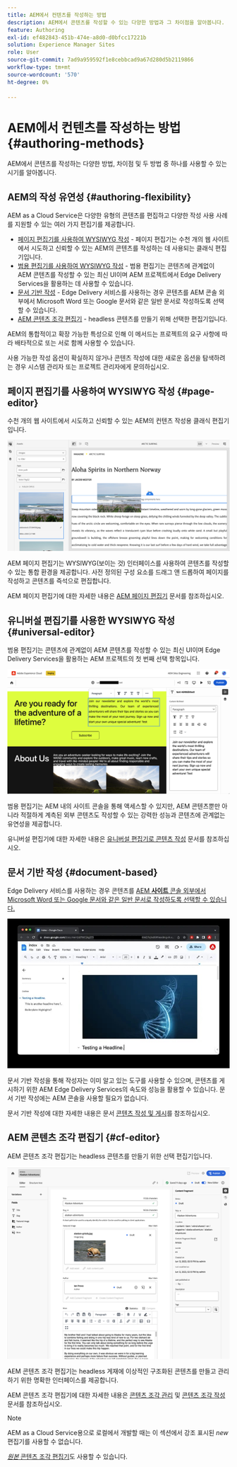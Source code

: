 ```yaml
---
title: AEM에서 컨텐츠를 작성하는 방법
description: AEM에서 콘텐츠를 작성할 수 있는 다양한 방법과 그 차이점을 알아봅니다.
feature: Authoring
exl-id: ef482843-451b-474e-a8d0-d0bfcc17221b
solution: Experience Manager Sites
role: User
source-git-commit: 7ad9a959592f1e8cebbcad9a67d280d5b2119866
workflow-type: tm+mt
source-wordcount: '570'
ht-degree: 0%

---
```


# AEM에서 컨텐츠를 작성하는 방법 {#authoring-methods}

AEM에서 콘텐츠를 작성하는 다양한 방법, 차이점 및 두 방법 중 하나를 사용할 수 있는 시기를 알아봅니다.

## AEM의 작성 유연성 {#authoring-flexibility}

AEM as a Cloud Service은 다양한 유형의 콘텐츠를 편집하고 다양한 작성 사용 사례를 지원할 수 있는 여러 가지 편집기를 제공합니다.

* [페이지 편집기를 사용하여 WYSIWYG 작성](#page-editor) - 페이지 편집기는 수천 개의 웹 사이트에서 시도하고 신뢰할 수 있는 AEM의 콘텐츠를 작성하는 데 사용되는 클래식 편집기입니다.
* [범용 편집기를 사용하여 WYSIWYG 작성](#universal-editor) - 범용 편집기는 콘텐츠에 관계없이 AEM 콘텐츠를 작성할 수 있는 최신 UI이며 AEM 프로젝트에서 Edge Delivery Services을 활용하는 데 사용할 수 있습니다.
* [문서 기반 작성](#document-based) - Edge Delivery 서비스를 사용하는 경우 콘텐츠를 AEM 콘솔 외부에서 Microsoft Word 또는 Google 문서와 같은 일반 문서로 작성하도록 선택할 수 있습니다.
* [AEM 콘텐츠 조각 편집기](#cf-editor) - headless 콘텐츠를 만들기 위해 선택한 편집기입니다.

AEM의 통합적이고 확장 가능한 특성으로 인해 이 메서드는 프로젝트의 요구 사항에 따라 배타적으로 또는 서로 함께 사용할 수 있습니다.

사용 가능한 작성 옵션이 확실하지 않거나 콘텐츠 작성에 대한 새로운 옵션을 탐색하려는 경우 시스템 관리자 또는 프로젝트 관리자에게 문의하십시오.

## 페이지 편집기를 사용하여 WYSIWYG 작성 {#page-editor}

수천 개의 웹 사이트에서 시도하고 신뢰할 수 있는 AEM의 컨텐츠 작성용 클래식 편집기입니다.

![AEM 페이지 편집기](assets/authoring-methods-page-editor.png)

AEM 페이지 편집기는 WYSIWYG(보이는 것) 인터페이스를 사용하여 콘텐츠를 작성할 수 있는 통합 환경을 제공합니다. 사전 정의된 구성 요소를 드래그 앤 드롭하여 페이지를 작성하고 콘텐츠를 즉석으로 편집합니다.

AEM 페이지 편집기에 대한 자세한 내용은 [AEM 페이지 편집기](/help/sites-cloud/authoring/page-editor/introduction.md) 문서를 참조하십시오.

## 유니버설 편집기를 사용한 WYSIWYG 작성 {#universal-editor}

범용 편집기는 콘텐츠에 관계없이 AEM 콘텐츠를 작성할 수 있는 최신 UI이며 Edge Delivery Services을 활용하는 AEM 프로젝트의 첫 번째 선택 항목입니다.

![Universal Editor](assets/authoring-methods-ue.png)

범용 편집기는 AEM 내의 사이트 콘솔을 통해 액세스할 수 있지만, AEM 콘텐츠뿐만 아니라 적절하게 계측된 외부 콘텐츠도 작성할 수 있는 강력한 성능과 콘텐츠에 관계없는 유연성을 제공합니다.

유니버설 편집기에 대한 자세한 내용은 [유니버설 편집기로 콘텐츠 작성](/help/sites-cloud/authoring/universal-editor/authoring.md) 문서를 참조하십시오.

## 문서 기반 작성  {#document-based}

Edge Delivery 서비스를 사용하는 경우 콘텐츠를 [AEM **사이트** 콘솔 외부에서 Microsoft Word 또는 Google 문서와 같은 일반 문서로 작성하도록 선택할 수 있습니다.](/help/sites-cloud/authoring/sites-console/introduction.md)

![문서 기반 콘텐츠 편집](assets/authoring-methods-document.jpg)

문서 기반 작성을 통해 작성자는 이미 알고 있는 도구를 사용할 수 있으며, 콘텐츠를 게시하기 위한 AEM Edge Delivery Services의 속도와 성능을 활용할 수 있습니다. 문서 기반 작성에는 AEM 콘솔을 사용할 필요가 없습니다.

문서 기반 작성에 대한 자세한 내용은 문서 [콘텐츠 작성 및 게시](/help/edge/docs/authoring.md)를 참조하십시오.

## AEM 콘텐츠 조각 편집기 {#cf-editor}

AEM 콘텐츠 조각 편집기는 headless 콘텐츠를 만들기 위한 선택 편집기입니다.

![AEM 콘텐츠 조각 편집기](assets/authoring-methods-cf-editor.png)

AEM 콘텐츠 조각 편집기는 headless 게재에 이상적인 구조화된 콘텐츠를 만들고 관리하기 위한 명확한 인터페이스를 제공합니다.

AEM 콘텐츠 조각 편집기에 대한 자세한 내용은 [콘텐츠 조각 관리](/help/sites-cloud/administering/content-fragments/managing.md) 및 [콘텐츠 조각 작성](/help/sites-cloud/administering/content-fragments/managing.md) 문서를 참조하십시오.

>[!NOTE]
>
>AEM as a Cloud Service용으로 로컬에서 개발할 때는 이 섹션에서 강조 표시된 *new* 편집기를 사용할 수 없습니다.
>
>[*원본* 콘텐츠 조각 편집기](/help/assets/content-fragments/content-fragments-variations.md)도 사용할 수 있습니다.

